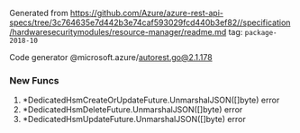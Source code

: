 Generated from https://github.com/Azure/azure-rest-api-specs/tree/3c764635e7d442b3e74caf593029fcd440b3ef82//specification/hardwaresecuritymodules/resource-manager/readme.md tag: `package-2018-10`

Code generator @microsoft.azure/autorest.go@2.1.178


### New Funcs

1. *DedicatedHsmCreateOrUpdateFuture.UnmarshalJSON([]byte) error
1. *DedicatedHsmDeleteFuture.UnmarshalJSON([]byte) error
1. *DedicatedHsmUpdateFuture.UnmarshalJSON([]byte) error
